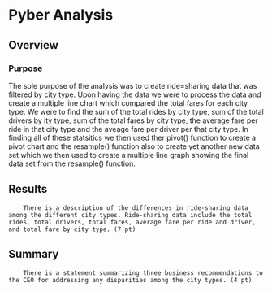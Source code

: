 # Pyber Analysis

## Overview

### Purpose

The sole purpose of the analysis was to create ride=sharing data that was filtered by city type. Upon having the data we were to process the data and create a multiple line chart which compared the total fares for each city type. We were to find the sum of the total rides by city type, sum of the total drivers by ity type, sum of the total fares by city type, the average fare per ride in that city type and the aveage fare per driver per that city type. In finding all of these statsitics we then used ther pivot() function to create a pivot chart and the resample() function also to create yet another new data set which we then used to create a multiple line graph showing the final data set from the resample() function.
   
## Results

        There is a description of the differences in ride-sharing data among the different city types. Ride-sharing data include the total rides, total drivers, total fares, average fare per ride and driver, and total fare by city type. (7 pt)
        
## Summary
        There is a statement summarizing three business recommendations to the CEO for addressing any disparities among the city types. (4 pt)
